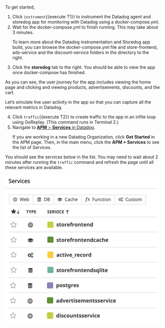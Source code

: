 To get started, 

1. Click `instrument`{{execute T1}} to instrument the Datadog agent and storedog app for monitoring with Datadog using a docker-compose.yml. 
2. Wait for the docker-compose.yml to finish running. This may take about 3 minutes. <p> To learn more about the Datadog instrumentation and Storedog app build, you can browse the docker-compose.yml file and store-frontend, ads-service and the discount-service folders in the directory to the right. 
3. Click the **storedog** tab to the right. You should be able to view the app once docker-compose has finished.

As you can see, the user journey for the app includes viewing the home page and clicking and viewing products, advertisements, discounts, and the cart.

Let’s simulate live user activity in the app so that you can capture all the relevant metrics in Datadog. 

4. Click `traffic`{{execute T2}} to create traffic to the app in an infite loop using GoReplay. (This command runs in Terminal 2.)
5. Navigate to <a href="https://app.datadoghq.com/apm/" target="_datadog">**APM** > **Services** in Datadog</a>. <p> If you are working in a new Datadog Organization, click **Get Started** in the APM page. Then, in the main menu, click the **APM > Services** to see the list of Services.

You should see the services below in the list. You may need to wait about 2 minutes after running the `traffic` command and refresh the page until all these services are available.

![Service List](createslo/assets/service-list.png)